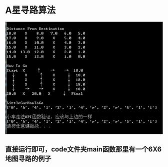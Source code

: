 # A星寻路算法

![cmdUsage](https://github.com/IdlessChaye/Python/blob/master/Astar/usage.PNG)

 ## 直接运行即可，code文件夹main函数那里有一个6X6地图寻路的例子
